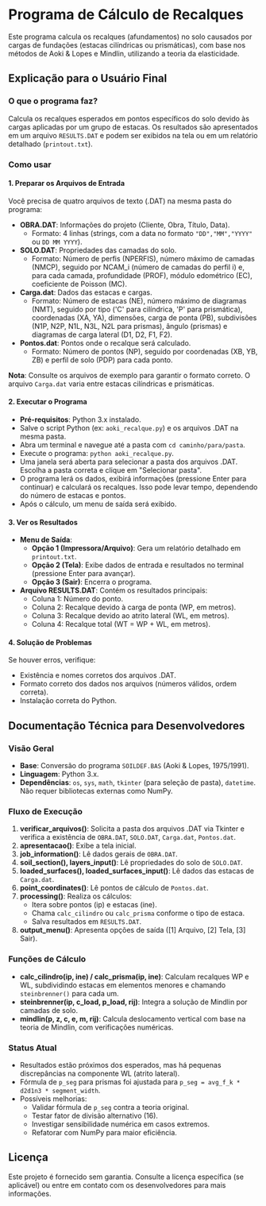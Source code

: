 # Programa de Cálculo de Recalques

Este programa calcula os recalques (afundamentos) no solo causados por cargas de fundações (estacas cilíndricas ou prismáticas), com base nos métodos de Aoki & Lopes e Mindlin, utilizando a teoria da elasticidade.

## Explicação para o Usuário Final

### O que o programa faz?
Calcula os recalques esperados em pontos específicos do solo devido às cargas aplicadas por um grupo de estacas. Os resultados são apresentados em um arquivo `RESULTS.DAT` e podem ser exibidos na tela ou em um relatório detalhado (`printout.txt`).

### Como usar
#### 1. Preparar os Arquivos de Entrada
Você precisa de quatro arquivos de texto (.DAT) na mesma pasta do programa:
- **OBRA.DAT**: Informações do projeto (Cliente, Obra, Título, Data).
  - Formato: 4 linhas (strings, com a data no formato `"DD","MM","YYYY"` ou `DD MM YYYY`).
- **SOLO.DAT**: Propriedades das camadas do solo.
  - Formato: Número de perfis (NPERFIS), número máximo de camadas (NMCP), seguido por NCAM_i (número de camadas do perfil i) e, para cada camada, profundidade (PROF), módulo edométrico (EC), coeficiente de Poisson (MC).
- **Carga.dat**: Dados das estacas e cargas.
  - Formato: Número de estacas (NE), número máximo de diagramas (NMT), seguido por tipo ('C' para cilíndrica, 'P' para prismática), coordenadas (XA, YA), dimensões, carga de ponta (PB), subdivisões (N1P, N2P, N1L, N3L, N2L para prismas), ângulo (prismas) e diagramas de carga lateral (D1, D2, F1, F2).
- **Pontos.dat**: Pontos onde o recalque será calculado.
  - Formato: Número de pontos (NP), seguido por coordenadas (XB, YB, ZB) e perfil de solo (PDP) para cada ponto.

**Nota**: Consulte os arquivos de exemplo para garantir o formato correto. O arquivo `Carga.dat` varia entre estacas cilíndricas e prismáticas.

#### 2. Executar o Programa
- **Pré-requisitos**: Python 3.x instalado.
- Salve o script Python (ex: `aoki_recalque.py`) e os arquivos .DAT na mesma pasta.
- Abra um terminal e navegue até a pasta com `cd caminho/para/pasta`.
- Execute o programa: `python aoki_recalque.py`.
- Uma janela será aberta para selecionar a pasta dos arquivos .DAT. Escolha a pasta correta e clique em "Selecionar pasta".
- O programa lerá os dados, exibirá informações (pressione Enter para continuar) e calculará os recalques. Isso pode levar tempo, dependendo do número de estacas e pontos.
- Após o cálculo, um menu de saída será exibido.

#### 3. Ver os Resultados
- **Menu de Saída**:
  - **Opção 1 (Impressora/Arquivo)**: Gera um relatório detalhado em `printout.txt`.
  - **Opção 2 (Tela)**: Exibe dados de entrada e resultados no terminal (pressione Enter para avançar).
  - **Opção 3 (Sair)**: Encerra o programa.
- **Arquivo RESULTS.DAT**: Contém os resultados principais:
  - Coluna 1: Número do ponto.
  - Coluna 2: Recalque devido à carga de ponta (WP, em metros).
  - Coluna 3: Recalque devido ao atrito lateral (WL, em metros).
  - Coluna 4: Recalque total (WT = WP + WL, em metros).

#### 4. Solução de Problemas
Se houver erros, verifique:
- Existência e nomes corretos dos arquivos .DAT.
- Formato correto dos dados nos arquivos (números válidos, ordem correta).
- Instalação correta do Python.

## Documentação Técnica para Desenvolvedores

### Visão Geral
- **Base**: Conversão do programa `SOILDEF.BAS` (Aoki & Lopes, 1975/1991).
- **Linguagem**: Python 3.x.
- **Dependências**: `os`, `sys`, `math`, `tkinter` (para seleção de pasta), `datetime`. Não requer bibliotecas externas como NumPy.

### Fluxo de Execução
1. **verificar_arquivos()**: Solicita a pasta dos arquivos .DAT via Tkinter e verifica a existência de `OBRA.DAT`, `SOLO.DAT`, `Carga.dat`, `Pontos.dat`.
2. **apresentacao()**: Exibe a tela inicial.
3. **job_information()**: Lê dados gerais de `OBRA.DAT`.
4. **soil_section(), layers_input()**: Lê propriedades do solo de `SOLO.DAT`.
5. **loaded_surfaces(), loaded_surfaces_input()**: Lê dados das estacas de `Carga.dat`.
6. **point_coordinates()**: Lê pontos de cálculo de `Pontos.dat`.
7. **processing()**: Realiza os cálculos:
   - Itera sobre pontos (ip) e estacas (ine).
   - Chama `calc_cilindro` ou `calc_prisma` conforme o tipo de estaca.
   - Salva resultados em `RESULTS.DAT`.
8. **output_menu()**: Apresenta opções de saída ([1] Arquivo, [2] Tela, [3] Sair).

### Funções de Cálculo
- **calc_cilindro(ip, ine) / calc_prisma(ip, ine)**: Calculam recalques WP e WL, subdividindo estacas em elementos menores e chamando `steinbrenner()` para cada um.
- **steinbrenner(ip, c_load, p_load, rij)**: Integra a solução de Mindlin por camadas de solo.
- **mindlin(p, z, c, e, m, rij)**: Calcula deslocamento vertical com base na teoria de Mindlin, com verificações numéricas.

### Status Atual
- Resultados estão próximos dos esperados, mas há pequenas discrepâncias na componente WL (atrito lateral).
- Fórmula de `p_seg` para prismas foi ajustada para `p_seg = avg_f_k * d2d1n3 * segment_width`.
- Possíveis melhorias:
  - Validar fórmula de `p_seg` contra a teoria original.
  - Testar fator de divisão alternativo (16).
  - Investigar sensibilidade numérica em casos extremos.
  - Refatorar com NumPy para maior eficiência.

## Licença
Este projeto é fornecido sem garantia. Consulte a licença específica (se aplicável) ou entre em contato com os desenvolvedores para mais informações.